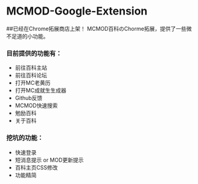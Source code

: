 # MCMOD-Google-Extension
##已经在Chrome拓展商店上架！
MCMOD百科のChorme拓展，提供了一些微不足道的小功能。

### 目前提供的功能有：

* 前往百科主站
* 前往百科论坛
* 打开MC老黄历
* 打开MC成就生生成器
* Github反馈
* MCMOD快速搜索
* 勉励百科
* 关于百科

### 挖坑的功能：

* 快速登录
* 短消息提示 or MOD更新提示
* 百科主页CSS修改
* 功能精简
